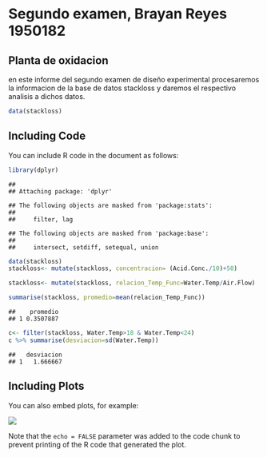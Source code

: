 Segundo examen, Brayan Reyes 1950182
================

## Planta de oxidacion

en este informe del segundo examen de diseño experimental procesaremos la informacion de la base de datos stackloss y daremos el respectivo analisis a dichos datos.

``` r
data(stackloss)
```

## Including Code

You can include R code in the document as follows:

``` r
library(dplyr)
```

    ## 
    ## Attaching package: 'dplyr'

    ## The following objects are masked from 'package:stats':
    ## 
    ##     filter, lag

    ## The following objects are masked from 'package:base':
    ## 
    ##     intersect, setdiff, setequal, union

``` r
data(stackloss)
stackloss<- mutate(stackloss, concentracion= (Acid.Conc./10)+50)

stackloss<- mutate(stackloss, relacion_Temp_Func=Water.Temp/Air.Flow)

summarise(stackloss, promedio=mean(relacion_Temp_Func))
```

    ##    promedio
    ## 1 0.3507887

``` r
c<- filter(stackloss, Water.Temp>18 & Water.Temp<24)
c %>% summarise(desviacion=sd(Water.Temp))
```

    ##   desviacion
    ## 1   1.666667

## Including Plots

You can also embed plots, for example:

![](segundoprevio_files/figure-markdown_github/pressure-1.png)

Note that the `echo = FALSE` parameter was added to the code chunk to prevent printing of the R code that generated the plot.
